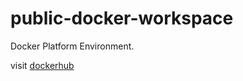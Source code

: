 # public-docker-workspace

Docker Platform Environment.

visit [dockerhub](https://hub.docker.com/u/acexy)
